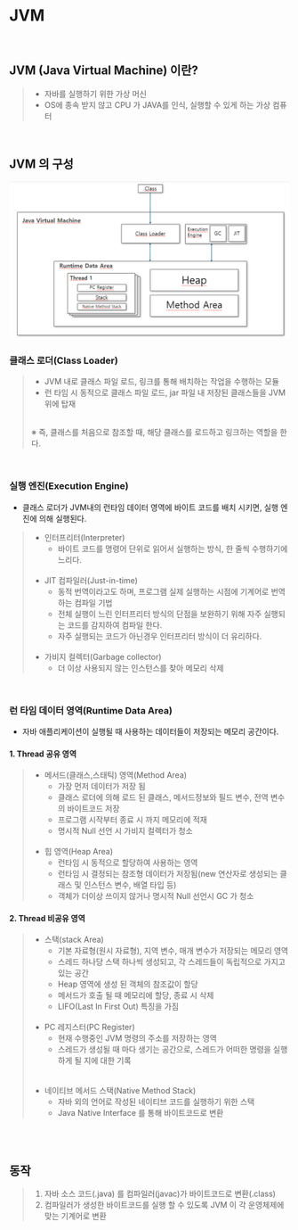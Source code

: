 # JVM   

&nbsp;

## JVM (Java Virtual Machine) 이란?
> - 자바를 실행하기 위한 가상 머신
> - OS에 종속 받지 않고 CPU 가 JAVA를 인식, 실행할 수 있게 하는 가상 컴퓨터

&nbsp;
&nbsp;    

## JVM 의 구성
![img.png](img.png)
### 클래스 로더(Class Loader)   
>   - JVM 내로 클래스 파일 로드, 링크를 통해 배치하는 작업을 수행하는 모듈    
>   - 런 타임 시 동적으로 클래스 파일 로드, jar 파일 내 저장된 클래스들을 JVM 위에 탑재   
>   &nbsp;&nbsp;&nbsp;&nbsp;   
> 
>   ※ 즉, 클래스를 처음으로 참조할 때, 해당 클래스를 로드하고 링크하는 역할을 한다.   

&nbsp;

### 실행 엔진(Execution Engine)
- 클래스 로더가 JVM내의 런타임 데이터 영역에 바이트 코드를 배치 시키면, 실행 엔진에 의해 실행된다.
>   - 인터프리터(Interpreter)   
>     - 바이트 코드를 명령어 단위로 읽어서 실행하는 방식, 한 줄씩 수행하기에 느리다.
>&nbsp;  
>&nbsp;
>  - JIT 컴파일러(Just-in-time)   
>    - 동적 번역이라고도 하며, 프로그램 실제 실행하는 시점에 기계어로 번역하는 컴파일 기법   
>    - 전체 실행이 느린 인터프리터 방식의 단점을 보완하기 위해 자주 실행되는 코드를 감지하여 컴파일 한다.  
>    - 자주 실행되는 코드가 아닌경우 인터프리터 방식이 더 유리하다.
> &nbsp;  
> &nbsp;
>  - 가비지 컬렉터(Garbage collector)   
>    - 더 이상 사용되지 않는 인스턴스를 찾아 메모리 삭제

&nbsp;

### 런 타임 데이터 영역(Runtime Data Area)   
  - 자바 애플리케이션이 실행될 때 사용하는 데이터들이 저장되는 메모리 공간이다.   

####  1. Thread 공유 영역  
> - 메서드(클래스,스태틱) 영역(Method Area)   
>   -  가장 먼저 데이터가 저장 됨 
>   - 클래스 로더에 의해 로드 된 클래스, 메서드정보와 필드 변수, 전역 변수의 바이트코드 저장
>   - 프로그램 시작부터 종료 시 까지 메모리에 적재
>   - 명시적 Null 선언 시 가비지 컬렉터가 청소
> &nbsp;  
> &nbsp;
> - 힙 영역(Heap Area)  
>   - 런타임 시 동적으로 할당하여 사용하는 영역
>   - 런타임 시 결정되는 참조형 데이터가 저장됨(new 연산자로 생성되는 클래스 및 인스턴스 변수, 배열 타입 등)
>   - 객체가 더이상 쓰이지 않거나 명시적 Null 선언시  GC 가 청소

#### 2. Thread 비공유 영역
>  - 스택(stack Area)
>      - 기본 자료형(원시 자료형), 지역 변수, 매개 변수가 저장되는 메모리 영역
>      - 스레드 하나당 스택 하나씩 생성되고, 각 스레드들이 독립적으로 가지고 있는 공간
>      - Heap 영역에 생성 된 객체의 참조값이 할당
>      - 메서드가 호출 될 때 메모리에 할당, 종료 시 삭제
>      - LIFO(Last In First Out) 특징을 가짐
> &nbsp;  
> &nbsp;
>  - PC 레지스터(PC Register)
>    - 현재 수행중인 JVM 명령의 주소를 저장하는 영역
>    - 스레드가 생성될 때 마다 생기는 공간으로, 스레드가 어떠한 명령을 실행하게 될 지에 대한 기록   
> &nbsp;  
> &nbsp; 
> - 네이티브 메서드 스택(Native Method Stack)
>   - 자바 외의 언어로 작성된 네이티브 코드를 실행하기 위한 스택   
>   - Java Native Interface 를 통해 바이트코드로 변환   

&nbsp;  
&nbsp;  

## 동작
> 1. 자바 소스 코드(.java) 를 컴파일러(javac)가 바이트코드로 변환(.class)
> 2. 컴파일러가 생성한 바이트코드를 실행 할 수 있도록 JVM 이 각 운영체제에 맞는 기계어로 변환

